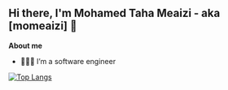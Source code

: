 ## Hi there, I'm Mohamed Taha Meaizi - aka [momeaizi] 👋 

**About me**

- 👨🏽‍💻 I’m a software engineer

[![Top Langs](https://github-readme-stats.vercel.app/api/top-langs/?username=momeaizi&layout=compact&theme=radical)](https://github.com/momeaizi)

